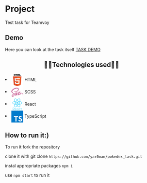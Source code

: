 # Project

Test task for Teamvoy

## Demo

Here you can look at the task itself [TASK DEMO](https://yar0man.github.io/pokedex_task/)

<h2 align="center">🧙‍♂Technologies used🧙‍♂</h2>
<li>
  <img src="https://raw.githubusercontent.com/devicons/devicon/master/icons/html5/html5-original-wordmark.svg" align="center" alt="html5" width="40" height="40"/>
  HTML
</li>

<li>
  <img src="https://raw.githubusercontent.com/devicons/devicon/master/icons/sass/sass-original.svg" align="center" alt="sass" width="40" height="40"/>
  SCSS
</li>

<li>
  <img src="https://raw.githubusercontent.com/devicons/devicon/master/icons/react/react-original-wordmark.svg" align="center" alt="react" width="40" height="40"/> 
  React
</li>

<li>
  <img src="https://raw.githubusercontent.com/devicons/devicon/master/icons/typescript/typescript-original.svg" align="center" alt="typescript" width="40" height="40"/>
  TypeScript
</li>

## How to run it:)

To run it
fork the repository

clone it with git clone `https://github.com/yar0man/pokedex_task.git`

instal appropriate packages `npm i`

use `npm start` to run it
